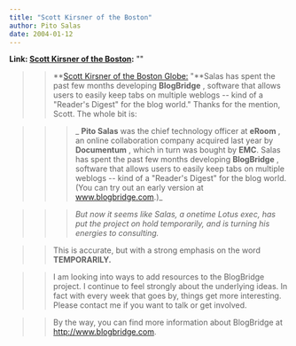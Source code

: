 ```yaml
---
title: "Scott Kirsner of the Boston"
author: Pito Salas
date: 2004-01-12
---
```


**Link: [Scott Kirsner of the Boston](None):** ""


>>

>> **[Scott Kirsner of the Boston
Globe:](<http://www.boston.com/business/technology/articles/2004/01/12/tech_negativity_bubble_begins_to_deflate/>)
"**Salas has spent the past few months developing **BlogBridge** , software
that allows users to easily keep tabs on multiple weblogs -- kind of a
"Reader's Digest" for the blog world." Thanks for the mention, Scott. The
whole bit is:

>>

>>  
>
>>

>>>  
>
>>>

>>>  _ **Pito Salas** was the chief technology officer at **eRoom** , an
online collaboration company acquired last year by **Documentum** , which in
turn was bought by **EMC**. Salas has spent the past few months developing
**BlogBridge** , software that allows users to easily keep tabs on multiple
weblogs -- kind of a "Reader's Digest" for the blog world. (You can try out an
early version at www.blogbridge.com.)_

>>>

>>>  
>
>>>

>>>  _But now it seems like Salas, a onetime Lotus exec, has put the project
on hold temporarily, and is turning his energies to consulting._

>>

>>  
>
>>

>> This is accurate, but with a strong emphasis on the word **TEMPORARILY.**

>>

>>  
>
>>

>> I am looking into ways to add resources to the BlogBridge project. I
continue to feel strongly about the underlying ideas. In fact with every week
that goes by, things get more interesting. Please contact me if you want to
talk or get involved.

>>

>>  
>
>>

>> By the way, you can find more information about BlogBridge at
<http://www.blogbridge.com>.


